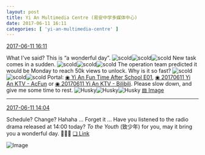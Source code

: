 ```yaml
---
layout: post
title: Yi An Multimedia Centre (易安中学多媒体中心)
date: 2017-06-11 16:11
categories: [ 'yi-an-multimedia-centre' ]
---
```


<div class="weibo-info">
  <a href="http://weibo.com/6196825252/F7kTt3UEF">2017-06-11 16:11</a>
</div>

What I've said? This is “a wonderful day”. ![scold](http://img.t.sinajs.cn/t4/appstyle/expression/ext/normal/60/numav2_org.gif)![scold](http://img.t.sinajs.cn/t4/appstyle/expression/ext/normal/60/numav2_org.gif)![scold](http://img.t.sinajs.cn/t4/appstyle/expression/ext/normal/60/numav2_org.gif) New task comes in a sudden. ![scold](http://img.t.sinajs.cn/t4/appstyle/expression/ext/normal/60/numav2_org.gif)![scold](http://img.t.sinajs.cn/t4/appstyle/expression/ext/normal/60/numav2_org.gif)![scold](http://img.t.sinajs.cn/t4/appstyle/expression/ext/normal/60/numav2_org.gif) The operation team predicted it would be Monday to reach 50k views to unlock. Why is it so fast? ![scold](http://img.t.sinajs.cn/t4/appstyle/expression/ext/normal/60/numav2_org.gif)![scold](http://img.t.sinajs.cn/t4/appstyle/expression/ext/normal/60/numav2_org.gif)![scold](http://img.t.sinajs.cn/t4/appstyle/expression/ext/normal/60/numav2_org.gif) Portal: [◉ Yi An Fun Time After School E01](http://www.iqiyi.com/w_19rtqcmhkt.html), [◉ 20170611 Yi An KTV - AcFun](http://www.acfun.cn/v/ac3769853) or [◉ 20170611 Yi An KTV - Bilibili](http://www.bilibili.com/video/av11242971/). Please slow down, and give me some time to rest. ![Husky](http://img.t.sinajs.cn/t4/appstyle/expression/ext/normal/74/moren_hashiqi_org.png)![Husky](http://img.t.sinajs.cn/t4/appstyle/expression/ext/normal/74/moren_hashiqi_org.png)![Husky](http://img.t.sinajs.cn/t4/appstyle/expression/ext/normal/74/moren_hashiqi_org.png) [▨ Image](http://wx1.sinaimg.cn/mw1024/006Lnfkogy1fghbrfdi4bj32bc1jk4qr.jpg)

<!-- more -->

---

<div class="weibo-info">
  <a href="http://weibo.com/6196825252/F7k45ljId">2017-06-11 14:04</a>
</div>

Schedule? Change? Hahaha … Forget it … Have you listened to the radio drama released at 14:00 today? *To the Youth* (致少年) for you, may it bring you a wonderful day. :metal::metal::metal: [❏ Link](http://www.ximalaya.com/78339006/sound/40453184)

![Image](http://wx2.sinaimg.cn/mw690/006Lnfkogy1fgh86p8va9j30u21fdnj5.jpg)
